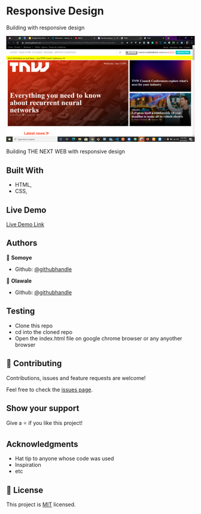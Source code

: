 # Responsive Design

Building with responsive design

![screenshot](./screenshot.png)

Building THE NEXT WEB with responsive design
## Built With

- HTML,
- CSS,

## Live Demo

[Live Demo Link](https://rawcdn.githack.com/OlawaleJoseph/design-teardown/539a5721ffa1f8dac2d1e5a93c0d7c652b07f2ce/index.html)

## Authors

👤 **Somoye**

- Github: [@githubhandle](https://github.com/somoye123)

👤 **Olawale**

- Github: [@githubhandle](https://github.com/OlawaleJoseph)

## Testing

- Clone this repo
- cd into the cloned repo
- Open the index.html file on google chrome browser or any anyother browser

## 🤝 Contributing

Contributions, issues and feature requests are welcome!

Feel free to check the [issues page](issues/).

## Show your support

Give a ⭐️ if you like this project!

## Acknowledgments

- Hat tip to anyone whose code was used
- Inspiration
- etc

## 📝 License

This project is [MIT](lic.url) licensed.
